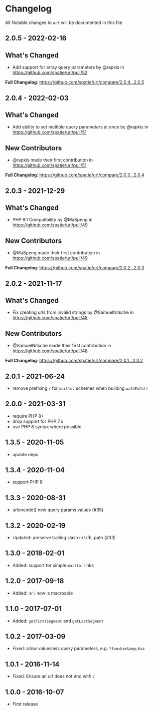 # Changelog

All Notable changes to `url` will be documented in this file

## 2.0.5 - 2022-02-16

## What's Changed

- Add support for array query parameters by @rapkis in https://github.com/spatie/url/pull/52

**Full Changelog**: https://github.com/spatie/url/compare/2.0.4...2.0.5

## 2.0.4 - 2022-02-03

## What's Changed

- Add ability to set multiple query parameters at once by @rapkis in https://github.com/spatie/url/pull/51

## New Contributors

- @rapkis made their first contribution in https://github.com/spatie/url/pull/51

**Full Changelog**: https://github.com/spatie/url/compare/2.0.3...2.0.4

## 2.0.3 - 2021-12-29

## What's Changed

- PHP 8.1 Compatibility by @MaSpeng in https://github.com/spatie/url/pull/49

## New Contributors

- @MaSpeng made their first contribution in https://github.com/spatie/url/pull/49

**Full Changelog**: https://github.com/spatie/url/compare/2.0.2...2.0.3

## 2.0.2 - 2021-11-17

## What's Changed

- Fix creating urls from invalid strings by @SamuelNitsche in https://github.com/spatie/url/pull/48

## New Contributors

- @SamuelNitsche made their first contribution in https://github.com/spatie/url/pull/48

**Full Changelog**: https://github.com/spatie/url/compare/2.0.1...2.0.2

## 2.0.1 - 2021-06-24

- remove prefixing `/` for `mailto:` schemes when building `withPath()`

## 2.0.0 - 2021-03-31

- require PHP 8+
- drop support for PHP 7.x
- use PHP 8 syntax where possible

## 1.3.5 - 2020-11-05

- update deps

## 1.3.4 - 2020-11-04

- support PHP 8

## 1.3.3 - 2020-08-31

- urlencode() new query params values (#35)

## 1.3.2 - 2020-02-19

- Updated: preserve trailing slash in URL path (#33)

## 1.3.0 - 2018-02-01

- Added: support for simple `mailto:` links

## 1.2.0 - 2017-09-18

- Added: `Url` now is macroable

## 1.1.0 - 2017-07-01

- Added: `getFirstSegment` and `getLastSegment`

## 1.0.2 - 2017-03-09

- Fixed: allow valuesless query parameters, e.g. `?foo=bar&amp;baz`

## 1.0.1 - 2016-11-14

- Fixed: Ensure an url does not end with `/`

## 1.0.0 - 2016-10-07

- First release
